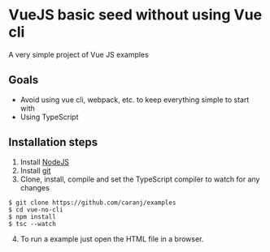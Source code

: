 # VueJS basic seed without using Vue cli 

A very simple project of Vue JS examples 

## Goals
- Avoid using vue cli, webpack, etc. to keep everything simple to start with 
- Using TypeScript 

## Installation steps 

1. Install [NodeJS](https://nodejs.org/en/) 
2. Install [git](https://git-scm.com)
3. Clone, install,  compile and set the TypeScript compiler to watch for any changes
~~~
$ git clone https://github.com/caranj/examples
$ cd vue-no-cli
$ npm install
$ tsc --watch
~~~
4. To run a example just open the HTML file in a browser.

